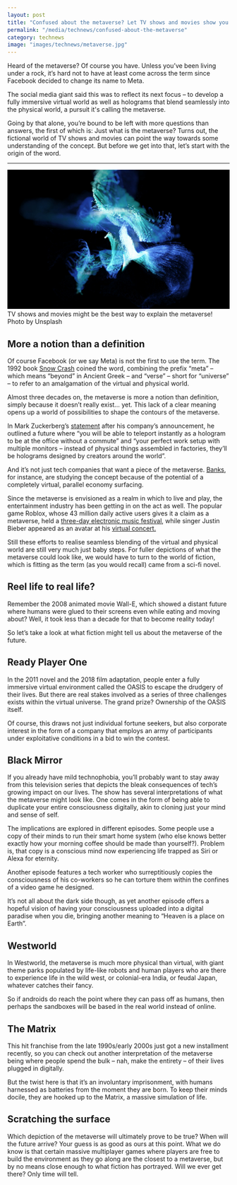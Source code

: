 ```yaml
---
layout: post
title: "Confused about the metaverse? Let TV shows and movies show you the way."
permalink: "/media/technews/confused-about-the-metaverse"
category: technews
image: "images/technews/metaverse.jpg"
---
```


Heard of the metaverse? Of course you have. Unless you’ve been living under a rock, it’s hard not to have at least come across the term since Facebook decided to change its name to Meta. 

The social media giant said this was to reflect its next focus – to develop a fully immersive virtual world as well as holograms that blend seamlessly into the physical world, a pursuit it's calling the metaverse.  

Going by that alone, you’re bound to be left with more questions than answers, the first of which is: Just what is the metaverse? Turns out, the fictional world of TV shows and movies can point the way towards some understanding of the concept. But before we get into that, let’s start with the origin of the word. 

---

![What is the metaverse?](/images/technews/metaverse.jpg)
TV shows and movies might be the best way to explain the metaverse!
Photo by Unsplash
  
## More a notion than a definition

Of course Facebook (or we say Meta) is not the first to use the term. The 1992 book [Snow Crash](https://en.wikipedia.org/wiki/Snow_Crash#Metaverse) coined the word, combining the prefix “meta” – which means “beyond” in Ancient Greek – and “verse” – short for “universe” – to refer to an amalgamation of the virtual and physical world. 

Almost three decades on, the metaverse is more a notion than definition, simply because it doesn’t really exist… yet. This lack of a clear meaning opens up a world of possibilities to shape the contours of the metaverse. 

In Mark Zuckerberg’s [statement](https://about.fb.com/news/2021/10/founders-letter/) after his company’s announcement, he outlined a future where “you will be able to teleport instantly as a hologram to be at the office without a commute” and “your perfect work setup with multiple monitors – instead of physical things assembled in factories, they’ll be holograms designed by creators around the world”.

And it’s not just tech companies that want a piece of the metaverse. [Banks](https://www.dbs.com.sg/treasures/templatedata/article/generic/data/en/CIO/112021/211115CIOVP.xml#), for instance, are studying the concept because of the potential of a completely virtual, parallel economy surfacing. 

Since the metaverse is envisioned as a realm in which to live and play, the entertainment industry has been getting in on the act as well. The popular game Roblox, whose 43 million daily active users gives it a claim as a metaverse, held a [three-day electronic music festival](https://venturebeat.com/2021/10/20/roblox-unveils-electronic-music-festival-in-the-metaverse/), while singer Justin Bieber appeared as an avatar at his [virtual concert.](https://www.bandwagon.asia/articles/justin-bieber-metaverse-concert-justin-bieber-an-interactive-virtual-experience-free-tickets-sign-up)  

Still these efforts to realise seamless blending of the virtual and physical world are still very much just baby steps. For fuller depictions of what the metaverse could look like, we would have to turn to the world of fiction, which is fitting as the term (as you would recall) came from a sci-fi novel. 

## Reel life to real life?

Remember the 2008 animated movie Wall-E, which showed a distant future where humans were glued to their screens even while eating and moving about? Well, it took less than a decade for that to become reality today!

So let’s take a look at what fiction might tell us about the metaverse of the future. 

## Ready Player One

In the 2011 novel and the 2018 film adaptation, people enter a fully immersive virtual environment called the OASIS to escape the drudgery of their lives. But there are real stakes involved as a series of three challenges exists within the virtual universe. The grand prize? Ownership of the OASIS itself. 

Of course, this draws not just individual fortune seekers, but also corporate interest in the form of a company that employs an army of participants under exploitative conditions in a bid to win the contest. 

## Black Mirror 

If you already have mild technophobia, you’ll probably want to stay away from this television series that depicts the bleak consequences of tech’s growing impact on our lives. The show  has several interpretations of what the metaverse might look like. One comes in the form of being able to duplicate your entire consciousness digitally, akin to cloning just your mind and sense of self. 

The implications are explored in different episodes. Some people use a copy of their minds to run their smart home system (who else knows better exactly how your morning coffee should be made than yourself?). Problem is, that copy is a conscious mind now experiencing life trapped as Siri or Alexa for eternity. 

Another episode features a tech worker who surreptitiously copies the consciousness of his co-workers so he can torture them within the confines of a video game he designed. 

It’s not all about the dark side though, as yet another episode offers a hopeful vision of having your consciousness uploaded into a digital paradise when you die, bringing another meaning to “Heaven is a place on Earth”. 

## Westworld

In Westworld, the metaverse is much more physical than virtual, with giant theme parks populated by life-like robots and human players who are there to experience life in the wild west, or colonial-era India, or feudal Japan, whatever catches their fancy. 

So if androids do reach the point where they can pass off as humans, then perhaps the sandboxes will be based in the real world instead of online. 

## The Matrix

This hit franchise from the late 1990s/early 2000s just got a new installment recently, so you can check out another interpretation of the metaverse being where people spend the bulk – nah, make the entirety – of their lives plugged in digitally. 

But the twist here is that it’s an involuntary imprisonment, with humans harnessed as batteries from the moment they are born. To keep their minds docile, they are hooked up to the Matrix, a massive simulation of life. 

## Scratching the surface

Which depiction of the metaverse will ultimately prove to be true? When will the future arrive? Your guess is as good as ours at this point. What we do know is that certain massive multiplayer games where players are free to build the environment as they go along are the closest to a metaverse, but by no means close enough to what fiction has portrayed. Will we ever get there? Only time will tell. 
